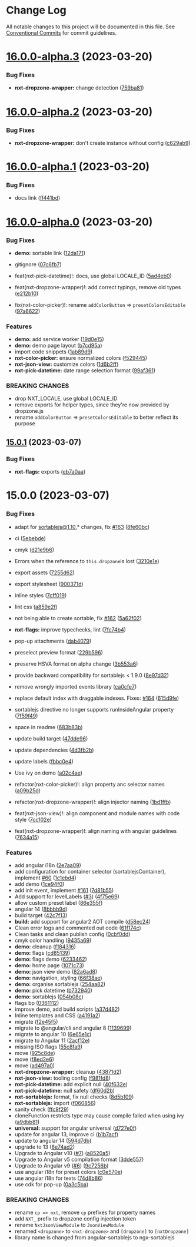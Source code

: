 # Change Log

All notable changes to this project will be documented in this file.
See [Conventional Commits](https://conventionalcommits.org) for commit guidelines.

# [16.0.0-alpha.3](https://github.com/Liquid-JS/nxt-components/compare/v16.0.0-alpha.2...v16.0.0-alpha.3) (2023-03-20)


### Bug Fixes

* **nxt-dropzone-wrapper:** change detection ([759ba81](https://github.com/Liquid-JS/nxt-components/commit/759ba81d51344b6f04e0dc2c36e4b6dba8936452))





# [16.0.0-alpha.2](https://github.com/Liquid-JS/nxt-components/compare/v16.0.0-alpha.1...v16.0.0-alpha.2) (2023-03-20)


### Bug Fixes

* **nxt-dropzone-wrapper:** don't create instance without config ([c629ab9](https://github.com/Liquid-JS/nxt-components/commit/c629ab9f5527f94ea90199fc5f4194c00486e66b))





# [16.0.0-alpha.1](https://github.com/Liquid-JS/nxt-components/compare/v16.0.0-alpha.0...v16.0.0-alpha.1) (2023-03-20)


### Bug Fixes

* docs link ([ff441bd](https://github.com/Liquid-JS/nxt-components/commit/ff441bd6939654f8bbab655da891be08629cc36d))





# [16.0.0-alpha.0](https://github.com/Liquid-JS/nxt-components/compare/v15.0.1...v16.0.0-alpha.0) (2023-03-20)


### Bug Fixes

* **demo:** sortable link ([12da171](https://github.com/Liquid-JS/nxt-components/commit/12da171deda478607d14abc454316f96c1b26857))
* gitignore ([07c6fb7](https://github.com/Liquid-JS/nxt-components/commit/07c6fb7a6c546c8252c10d0e88e2514f4b2350b2))


* feat(nxt-pick-datetime)!: docs, use global LOCALE_ID ([5ad4eb0](https://github.com/Liquid-JS/nxt-components/commit/5ad4eb02095a2c9bb7bb3c23cc69f71cb92f70e6))
* feat(nxt-dropzone-wrapper)!: add correct typings, remove old types ([e212b10](https://github.com/Liquid-JS/nxt-components/commit/e212b101ef3537a7d77eb11aa26ffea7db76ce30))
* fix(nxt-color-picker)!: rename `addColorButton` => `presetColorsEditable` ([97a6622](https://github.com/Liquid-JS/nxt-components/commit/97a6622011e1bdc84af6269b48d2e33ab835c9ed))


### Features

* **demo:** add service worker ([19d0e15](https://github.com/Liquid-JS/nxt-components/commit/19d0e15fbbc74ce49cb32832fb191b1fea94c8ad))
* **demo:** demo page layout ([b7cd95a](https://github.com/Liquid-JS/nxt-components/commit/b7cd95a80fa2f50f8a4c97ae1a15969ad53e2411))
* import code snippets ([1ab89d9](https://github.com/Liquid-JS/nxt-components/commit/1ab89d96b1e18e95bb81fdf1aaaafdab1311192e))
* **nxt-color-picker:** ensure normalized colors ([f529445](https://github.com/Liquid-JS/nxt-components/commit/f52944582d97540c3c083f3f056fad895925d953))
* **nxt-json-view:** customize colors ([1d6b2ff](https://github.com/Liquid-JS/nxt-components/commit/1d6b2fff31c43b831c941243f460d0ce62486efe))
* **nxt-pick-datetime:** date range selection format ([99af361](https://github.com/Liquid-JS/nxt-components/commit/99af361aa6c318efd9732714d2301d09489e8527))


### BREAKING CHANGES

* drop NXT_LOCALE, use global LOCALE_ID
* remove exports for helper types, since they're now provided by dropzone.js
* rename `addColorButton` => `presetColorsEditable` to better reflect its purpose





## [15.0.1](https://github.com/Liquid-JS/nxt-components/compare/v15.0.0...v15.0.1) (2023-03-07)

### Bug Fixes

-   **nxt-flags:** exports ([eb7a0aa](https://github.com/Liquid-JS/nxt-components/commit/eb7a0aa09def8bf869bd8abfe1b754bc47a0816f))

# 15.0.0 (2023-03-07)

### Bug Fixes

-   adapt for [sortablejs@1.10.](mailto:sortablejs@1.10.)\* changes, fix [#163](https://github.com/Liquid-JS/nxt-components/issues/163) ([8fe60bc](https://github.com/Liquid-JS/nxt-components/commit/8fe60bc05e238a98518295d930f528aeee1c3223))
-   ci ([5ebebde](https://github.com/Liquid-JS/nxt-components/commit/5ebebde5559deaafa92ac95b8d32c5e5960bfc8f))
-   cmyk ([d21e9b6](https://github.com/Liquid-JS/nxt-components/commit/d21e9b6b42146e2d541e9a75c5f1a442ce320bf1))
-   Errors when the reference to `this.dropzone`is lost ([3210e1e](https://github.com/Liquid-JS/nxt-components/commit/3210e1ed16f495ab257ffc90a845fd51933cd32c))
-   export assets ([7255d62](https://github.com/Liquid-JS/nxt-components/commit/7255d620de94b23d7360b9e06ac27228a5fbcc8a))
-   export stylesheet ([900371d](https://github.com/Liquid-JS/nxt-components/commit/900371d1cc4aaed612a986ec1e1b7b19c912e46c))
-   inline styles ([7cff019](https://github.com/Liquid-JS/nxt-components/commit/7cff019a9f0f8a640ebc8bbe37fd760dc3951865))
-   lint css ([a859e2f](https://github.com/Liquid-JS/nxt-components/commit/a859e2fe4e8f5f05bd4dd8a7543d6bdaae65d1c2))
-   not being able to create sortable, fix [#162](https://github.com/Liquid-JS/nxt-components/issues/162) ([5a62f02](https://github.com/Liquid-JS/nxt-components/commit/5a62f0247c46d135e142df834445151bc7d03dba))
-   **nxt-flags:** improve typechecks, lint ([7fc74b4](https://github.com/Liquid-JS/nxt-components/commit/7fc74b4a8b1ad6c36e3e0a4d8a294b4f782fbd4f))
-   pop-up attachments ([dab4079](https://github.com/Liquid-JS/nxt-components/commit/dab40798672488e4f281ff06c363d93b252549d6))
-   preselect preview format ([229b596](https://github.com/Liquid-JS/nxt-components/commit/229b59697ef98de79c503d7651f528ff64225b8e))
-   preserve HSVA format on alpha change ([3b553a6](https://github.com/Liquid-JS/nxt-components/commit/3b553a6226cc23eb5fac7bcbbf487b52caf1b5e0))
-   provide backward compatibility for sortablejs &lt; 1.9.0 ([8e97d32](https://github.com/Liquid-JS/nxt-components/commit/8e97d32a7b06e013d2fde8283f40665ea9f07205))
-   remove wrongly imported events library ([ca0cfe7](https://github.com/Liquid-JS/nxt-components/commit/ca0cfe702e6fff6f118ec2b8a5fb59ec0ed1f954))
-   replace default index with draggable indexes. Fixes: [#164](https://github.com/Liquid-JS/nxt-components/issues/164) ([615d9fe](https://github.com/Liquid-JS/nxt-components/commit/615d9fe62a1d4c07a2baed98714af12b845e9bc6))
-   sortablejs directive no longer supports runInsideAngular property ([7f59f49](https://github.com/Liquid-JS/nxt-components/commit/7f59f4942baa33b102ade80f70ea308f5fba1424))
-   space in readme ([683b83b](https://github.com/Liquid-JS/nxt-components/commit/683b83bb2ed53af147c021e20ed1cf05940aac1c))
-   update build target ([47dde96](https://github.com/Liquid-JS/nxt-components/commit/47dde96710559ffa53c9ba9d14e95eaea2422052))
-   update dependencies ([4d3fb2b](https://github.com/Liquid-JS/nxt-components/commit/4d3fb2b9d3fc8be15348cfa7c630b4f1cd34c8bb))
-   update labels ([fbbc0e4](https://github.com/Liquid-JS/nxt-components/commit/fbbc0e4e40fd8cf55e5d6017004d21f5c32c4536))
-   Use ivy on demo ([a02c4ae](https://github.com/Liquid-JS/nxt-components/commit/a02c4aec9504825aa23577e556488d6ec8865565))


-   refactor(nxt-color-picker)!: align property anc selector names ([a09b25d](https://github.com/Liquid-JS/nxt-components/commit/a09b25d5262ae902246cc931782a4f93c65d891b))
-   refactor(nxt-dropzone-wrapper)!: align injector naming ([1bd1ffb](https://github.com/Liquid-JS/nxt-components/commit/1bd1ffbe4b201825e1aa607413d82305c34e0e35))
-   feat(nxt-json-view)!: align component and module names with code style ([7cc102e](https://github.com/Liquid-JS/nxt-components/commit/7cc102e50e0e9028e355c503e60f2815c9d7bf64))
-   feat(nxt-dropzone-wrapper)!: align naming with angular guidelines ([7634a15](https://github.com/Liquid-JS/nxt-components/commit/7634a15b84367a6650df1c2972c894a2f9ab21b6))

### Features

-   add angular i18n ([2e7aa09](https://github.com/Liquid-JS/nxt-components/commit/2e7aa09ca746d5db628183d668360d8d2f09d451))
-   add configuration for container selector (sortablejsContainer), implement [#60](https://github.com/Liquid-JS/nxt-components/issues/60) ([1c1ebd4](https://github.com/Liquid-JS/nxt-components/commit/1c1ebd4bf79e855aa90b2f6f0bb43e9b6ab0f052))
-   add demo ([1ce94f0](https://github.com/Liquid-JS/nxt-components/commit/1ce94f09ca626a4e7d1ab92a3b7fd2d7b913b175))
-   add init event, implement [#161](https://github.com/Liquid-JS/nxt-components/issues/161) ([7d81b55](https://github.com/Liquid-JS/nxt-components/commit/7d81b55e4fe7fb987596c0b093989137e2c4bba1))
-   Add support for levelLabels ([#3](https://github.com/Liquid-JS/nxt-components/issues/3)) ([4f75e69](https://github.com/Liquid-JS/nxt-components/commit/4f75e696c60f643299276fd3e62d2714168d3ad6))
-   allow custom preset label ([86e355f](https://github.com/Liquid-JS/nxt-components/commit/86e355fff10dbdf781218ddda00164f29555d5cb))
-   angular 14 ([8bbbb9d](https://github.com/Liquid-JS/nxt-components/commit/8bbbb9ded195a8c43723737ec1388736ba50aca5))
-   build target ([42c7f13](https://github.com/Liquid-JS/nxt-components/commit/42c7f13aab64aa0f4bb44ceb1a53dc49bb118d17))
-   **build:** add support for angular2 AOT compile ([d58ec24](https://github.com/Liquid-JS/nxt-components/commit/d58ec24f9d8249081ee342f7dd016565f8ae0332))
-   Clean error logs and commented out code ([61f174c](https://github.com/Liquid-JS/nxt-components/commit/61f174c196899d592a89952685ef5d43a89ee64f))
-   Clean tasks and clean publish config ([0cbf0dd](https://github.com/Liquid-JS/nxt-components/commit/0cbf0ddaf2935c34a1ca6397cfdfbe8b9260f21d))
-   cmyk color handling ([9435a69](https://github.com/Liquid-JS/nxt-components/commit/9435a6940d2bc181dfbd03f79aa9d6432c4835f8))
-   **demo:** cleanup ([f184316](https://github.com/Liquid-JS/nxt-components/commit/f1843160731c671d2ff1992d2211a637a3cb3fca))
-   **demo:** flags ([cd85139](https://github.com/Liquid-JS/nxt-components/commit/cd85139d8b475b03a20e70c79b27dbfd55673ff0))
-   **demo:** flags demo ([6233462](https://github.com/Liquid-JS/nxt-components/commit/623346276ddfe72b7726d45564ebc5573e8ba39c))
-   **demo:** home page ([1071c73](https://github.com/Liquid-JS/nxt-components/commit/1071c73a35b4383562df22df971d48ae3198e1f5))
-   **demo:** json view demo ([82a6ad8](https://github.com/Liquid-JS/nxt-components/commit/82a6ad8d43084e86025bb9ae483e062e2fb33bcd))
-   **demo:** navigation, styling ([66f38ae](https://github.com/Liquid-JS/nxt-components/commit/66f38ae29fd5ab699d8aa8ee13d40da25f4324be))
-   **demo:** organise sortablejs ([254aa82](https://github.com/Liquid-JS/nxt-components/commit/254aa82836210f5696a9d7297dcde60df5c4b570))
-   **demo:** pick datetime ([b732940](https://github.com/Liquid-JS/nxt-components/commit/b7329405c04c1d2081c2f1c172f77f9fe266d185))
-   **demo:** sortablejs ([054b08c](https://github.com/Liquid-JS/nxt-components/commit/054b08c40cf413cc6807a741186fb9d734685db6))
-   flags bp ([0361112](https://github.com/Liquid-JS/nxt-components/commit/0361112529bf3a20a109b3d1c7f9f06697e964cc))
-   improve demo, add build scripts ([a37d482](https://github.com/Liquid-JS/nxt-components/commit/a37d482fa840831a612966d2a0a78c712c30a540))
-   Inline templates and CSS ([a4191a2](https://github.com/Liquid-JS/nxt-components/commit/a4191a2ff839256da0326f487394fcafe1327f2b))
-   migrate ([f2e45f5](https://github.com/Liquid-JS/nxt-components/commit/f2e45f52617961f202a7c637b9996906d1a97911))
-   migrate to @angular/cli and angular 8 ([1139699](https://github.com/Liquid-JS/nxt-components/commit/11396994e12bb43a028c66cb753226ca4a37435d))
-   migrate to angular 10 ([6e65e1c](https://github.com/Liquid-JS/nxt-components/commit/6e65e1c6c49cb90a8e130b2607470cde5da3f952))
-   migrate to Angular 11 ([2acf12e](https://github.com/Liquid-JS/nxt-components/commit/2acf12e239e3f97ef4c26ea52295ae4007197798))
-   missing ISO flags ([55c8fa9](https://github.com/Liquid-JS/nxt-components/commit/55c8fa9ee27d07f3d1b55606ee2e0bace0901402))
-   move ([925c8de](https://github.com/Liquid-JS/nxt-components/commit/925c8deacd8d1b94d27c4a7304b75560b6b96723))
-   move ([f8ed2e6](https://github.com/Liquid-JS/nxt-components/commit/f8ed2e640fa5224908c33e144646a307522c4bdc))
-   move ([ad497a0](https://github.com/Liquid-JS/nxt-components/commit/ad497a03d754390e4c1c1c8f2895388c89e0fead))
-   **nxt-dropzone-wrapper:** cleanup ([43871d2](https://github.com/Liquid-JS/nxt-components/commit/43871d22c51a4860b89169919c67e173bb9354c5))
-   **nxt-json-view:** tooling config ([f981fd8](https://github.com/Liquid-JS/nxt-components/commit/f981fd87b077f33fc0e0111f848c6d00c1412970))
-   **nxt-pick-datetime:** add explicit null ([40f632e](https://github.com/Liquid-JS/nxt-components/commit/40f632e6a772054db43eefef24bf62b9c976c2da))
-   **nxt-pick-datetime:** null safety ([df60d2b](https://github.com/Liquid-JS/nxt-components/commit/df60d2bd6a53a4badc7f65e8ad95640c67be54db))
-   **nxt-sortablejs:** format, fix null checks ([8d5b109](https://github.com/Liquid-JS/nxt-components/commit/8d5b109e10b5f051c40d0e2c89d707b979a141ba))
-   **nxt-sortablejs:** import ([f060856](https://github.com/Liquid-JS/nxt-components/commit/f060856a64e86a763b64d22e2f1f7359f4337bdf))
-   sanity check ([ffc9f29](https://github.com/Liquid-JS/nxt-components/commit/ffc9f29238afb0742647233b3a6cfc0df4f4fe16))
-   cloneFunction restricts type may cause compile failed when using ivy ([a9dbb81](https://github.com/Liquid-JS/nxt-components/commit/a9dbb81efbab7d740f177635738990e0c7a4d34e))
-   **universal:** support for angular universal ([d727e0f](https://github.com/Liquid-JS/nxt-components/commit/d727e0fb88a96e1d90bafb9ecf56fc2fe33c9ced))
-   update for angular 13, improve ci ([b1b7acf](https://github.com/Liquid-JS/nxt-components/commit/b1b7acf972f9afe3e42c6cf5fab2cb1d1f865739))
-   update to angular 14 ([594d7db](https://github.com/Liquid-JS/nxt-components/commit/594d7db384e5f4d80e9e6de0e731d8f31f7dfd2d))
-   upgrade to 13 ([6e74ad2](https://github.com/Liquid-JS/nxt-components/commit/6e74ad299c7f0e544a337e9ca46c0729b34b51bb))
-   Upgrade to Angular v10 ([#7](https://github.com/Liquid-JS/nxt-components/issues/7)) ([a8520a5](https://github.com/Liquid-JS/nxt-components/commit/a8520a5f4df61dc5a6d83a1351c8a55ac445bd34))
-   Upgrade to Angular v5 compilation format ([3dde557](https://github.com/Liquid-JS/nxt-components/commit/3dde557c3c0963b81ace3b9a0af8e98abcebf041))
-   Upgrade to Angular v9 ([#6](https://github.com/Liquid-JS/nxt-components/issues/6)) ([9c7256b](https://github.com/Liquid-JS/nxt-components/commit/9c7256ba3224ed7e586c652be8affc6b013aa665))
-   use angular i18n for preset colors ([c0e570e](https://github.com/Liquid-JS/nxt-components/commit/c0e570e883df237bf5e5c8dc0ee0762a2b93355d))
-   use angular i18n for texts ([74d8b86](https://github.com/Liquid-JS/nxt-components/commit/74d8b8661aef9e2376c52669be8bae0624cf0110))
-   use cdk for pop-up ([0a3c5ba](https://github.com/Liquid-JS/nxt-components/commit/0a3c5ba7df578598155a8462e0b0d276e5183370))

### BREAKING CHANGES

-   rename `cp => nxt`, remove `cp` prefixes for property names
-   add `NXT_` prefix to dropzone config injection token
-   rename `NxtJsonViewModule` to `JsonViewModule`
-   renamed `<dropzone>` to `<nxt-dropzone>` and `[dropzone]` to `[nxtDropzone]`
-   library name is changed from angular-sortablejs to ngx-sortablejs
